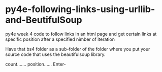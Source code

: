 # py4e-following-links-using-urllib-and-BeutifulSoup
py4e week 4
code to follow links in an html page and get certain links at specific position after a specified nimber of iteration


Have that bs4 folder as a sub-folder of the folder where you put your source code that uses the beautifulsoup library.

count.......<enter no. of iterations>
position......<enter url of which position is to be retrieved>
Enter-<enter the starting url>
